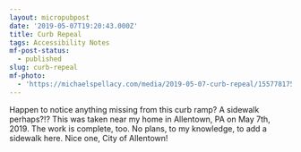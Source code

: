 ```yaml
---
layout: micropubpost
date: '2019-05-07T19:20:43.000Z'
title: Curb Repeal
tags: Accessibility Notes
mf-post-status:
  - published
slug: curb-repeal
mf-photo:
  - 'https://michaelspellacy.com/media/2019-05-07-curb-repeal/1557781758722.jpg'
---
```

Happen to notice anything missing from this curb ramp? A sidewalk perhaps?!? This was taken near my home in Allentown, PA on May 7th, 2019. The work is complete, too. No plans, to my knowledge, to add a sidewalk here. Nice one, City of Allentown!
